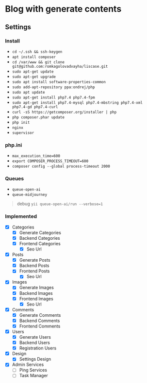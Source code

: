 # Blog with generate contents

## Settings

### Install
- `cd ~/.ssh && ssh-keygen`
- `apt install composer`
- `cd /var/www && git clone git@github.com:romkagolovadvayha/liscase.git`
- `sudo apt-get update`
- `sudo apt-get upgrade`
- `sudo apt install software-properties-common`
- `sudo add-apt-repository ppa:ondrej/php`
- `sudo apt update`
- `sudo apt-get install php7.4 php7.4-fpm`
- `sudo apt-get install php7.4-mysql php7.4-mbstring php7.4-xml php7.4-gd php7.4-curl`
- `curl -sS https://getcomposer.org/installer | php`
- `php composer.phar update`
- `php init`
- `nginx`
- `supervisor`

### php.ini
- `max_execution_time=600`
- `export COMPOSER_PROCESS_TIMEOUT=600`
- `composer config --global process-timeout 2000`

### Queues
- `queue-open-ai`
- `queue-midjourney`
> debug `yii queue-open-ai/run --verbose=1`

### Implemented
- [x] Categories
    - [x] Generate Categories
    - [x] Backend Categories
    - [x] Frontend Categories
        - [x] Seo Url
- [x] Posts
    - [x] Generate Posts
    - [x] Backend Posts
    - [x] Frontend Posts
        - [x] Seo Url
- [x] Images
    - [x] Generate Images
    - [x] Backend Images
    - [x] Frontend Images
        - [x] Seo Url
- [x] Comments
    - [x] Generate Comments
    - [x] Backend Comments
    - [x] Frontend Comments
- [x] Users
    - [x] Generate Users
    - [x] Backend Users
    - [x] Registration Users
- [x] Design
    - [x] Settings Design
- [x] Admin Services
    - [ ] Ping Services
    - [ ] Task Manager